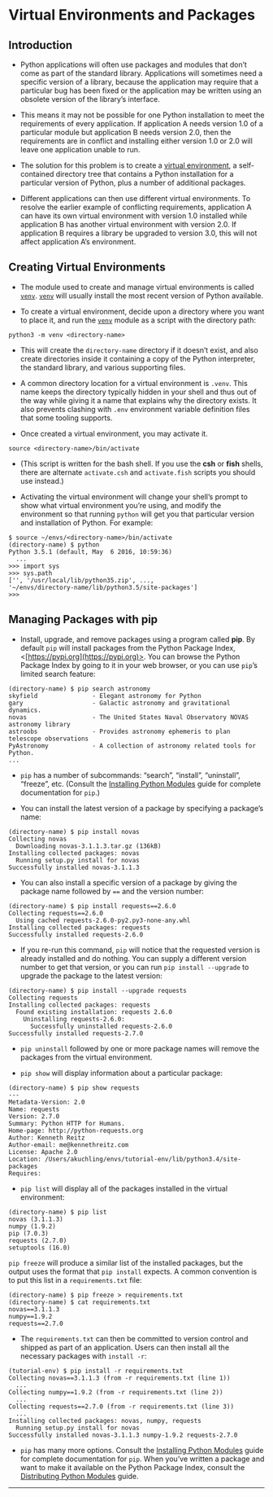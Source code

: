 # Virtual Environments and Packages

## Introduction

- Python applications will often use packages and modules that don’t come as part of the standard library. Applications will sometimes need a specific version of a library, because the application may require that a particular bug has been fixed or the application may be written using an obsolete version of the library’s interface.

- This means it may not be possible for one Python installation to meet the requirements of every application. If application A needs version 1.0 of a particular module but application B needs version 2.0, then the requirements are in conflict and installing either version 1.0 or 2.0 will leave one application unable to run.

- The solution for this problem is to create a [virtual environment](https://docs.python.org/3/tutorial/../glossary.html#term-virtual-environment), a self-contained directory tree that contains a Python installation for a particular version of Python, plus a number of additional packages.

- Different applications can then use different virtual environments. To resolve the earlier example of conflicting requirements, application A can have its own virtual environment with version 1.0 installed while application B has another virtual environment with version 2.0. If application B requires a library be upgraded to version 3.0, this will not affect application A’s environment.

## Creating Virtual Environments

- The module used to create and manage virtual environments is called [`venv`](https://docs.python.org/3/tutorial/../library/venv.html#module-venv "venv: Creation of virtual environments."). [`venv`](https://docs.python.org/3/tutorial/../library/venv.html#module-venv "venv: Creation of virtual environments.") will usually install the most recent version of Python available.

- To create a virtual environment, decide upon a directory where you want to place it, and run the [`venv`](https://docs.python.org/3/tutorial/../library/venv.html#module-venv "venv: Creation of virtual environments.") module as a script with the directory path:

```shell
python3 -m venv <directory-name>
```

- This will create the `directory-name` directory if it doesn’t exist, and also create directories inside it containing a copy of the Python interpreter, the standard library, and various supporting files.

- A common directory location for a virtual environment is `.venv`. This name keeps the directory typically hidden in your shell and thus out of the way while giving it a name that explains why the directory exists. It also prevents clashing with `.env` environment variable definition files that some tooling supports.

- Once created a virtual environment, you may activate it.

```shell
source <directory-name>/bin/activate
```

- (This script is written for the bash shell. If you use the **csh** or **fish** shells, there are alternate `activate.csh` and `activate.fish` scripts you should use instead.)

- Activating the virtual environment will change your shell’s prompt to show what virtual environment you’re using, and modify the environment so that running `python` will get you that particular version and installation of Python. For example:

```shell
$ source ~/envs/<directory-name>/bin/activate
(directory-name) $ python
Python 3.5.1 (default, May  6 2016, 10:59:36)
  ...
>>> import sys
>>> sys.path
['', '/usr/local/lib/python35.zip', ...,
'~/envs/directory-name/lib/python3.5/site-packages']
>>>
```

## Managing Packages with pip

- Install, upgrade, and remove packages using a program called **pip**. By default `pip` will install packages from the Python Package Index, <[https://pypi.org](https://pypi.org)>. You can browse the Python Package Index by going to it in your web browser, or you can use `pip`’s limited search feature:

```shell
(directory-name) $ pip search astronomy
skyfield               - Elegant astronomy for Python
gary                   - Galactic astronomy and gravitational dynamics.
novas                  - The United States Naval Observatory NOVAS astronomy library
astroobs               - Provides astronomy ephemeris to plan telescope observations
PyAstronomy            - A collection of astronomy related tools for Python.
...
```

- `pip` has a number of subcommands: “search”, “install”, “uninstall”, “freeze”, etc. (Consult the [Installing Python Modules](https://docs.python.org/3/tutorial/../installing/index.html#installing-index) guide for complete documentation for `pip`.)

- You can install the latest version of a package by specifying a package’s name:

```shell
(directory-name) $ pip install novas
Collecting novas
  Downloading novas-3.1.1.3.tar.gz (136kB)
Installing collected packages: novas
  Running setup.py install for novas
Successfully installed novas-3.1.1.3
```

- You can also install a specific version of a package by giving the package name followed by `==` and the version number:

```shell
(directory-name) $ pip install requests==2.6.0
Collecting requests==2.6.0
  Using cached requests-2.6.0-py2.py3-none-any.whl
Installing collected packages: requests
Successfully installed requests-2.6.0
```

- If you re-run this command, `pip` will notice that the requested version is already installed and do nothing. You can supply a different version number to get that version, or you can run `pip install --upgrade` to upgrade the package to the latest version:

```shell
(directory-name) $ pip install --upgrade requests
Collecting requests
Installing collected packages: requests
  Found existing installation: requests 2.6.0
    Uninstalling requests-2.6.0:
      Successfully uninstalled requests-2.6.0
Successfully installed requests-2.7.0
```

- `pip uninstall` followed by one or more package names will remove the packages from the virtual environment.

- `pip show` will display information about a particular package:

```shell
(directory-name) $ pip show requests
---
Metadata-Version: 2.0
Name: requests
Version: 2.7.0
Summary: Python HTTP for Humans.
Home-page: http://python-requests.org
Author: Kenneth Reitz
Author-email: me@kennethreitz.com
License: Apache 2.0
Location: /Users/akuchling/envs/tutorial-env/lib/python3.4/site-packages
Requires:
```

- `pip list` will display all of the packages installed in the virtual environment:

```shell
(directory-name) $ pip list
novas (3.1.1.3)
numpy (1.9.2)
pip (7.0.3)
requests (2.7.0)
setuptools (16.0)
```

`pip freeze` will produce a similar list of the installed packages, but the output uses the format that `pip install` expects. A common convention is to put this list in a `requirements.txt` file:

```shell
(directory-name) $ pip freeze > requirements.txt
(directory-name) $ cat requirements.txt
novas==3.1.1.3
numpy==1.9.2
requests==2.7.0
```

- The `requirements.txt` can then be committed to version control and shipped as part of an application. Users can then install all the necessary packages with `install -r`:

```shell
(tutorial-env) $ pip install -r requirements.txt
Collecting novas==3.1.1.3 (from -r requirements.txt (line 1))
  ...
Collecting numpy==1.9.2 (from -r requirements.txt (line 2))
  ...
Collecting requests==2.7.0 (from -r requirements.txt (line 3))
  ...
Installing collected packages: novas, numpy, requests
  Running setup.py install for novas
Successfully installed novas-3.1.1.3 numpy-1.9.2 requests-2.7.0
```

- `pip` has many more options. Consult the [Installing Python Modules](https://docs.python.org/3/tutorial/../installing/index.html#installing-index) guide for complete documentation for `pip`. When you’ve written a package and want to make it available on the Python Package Index, consult the [Distributing Python Modules](https://docs.python.org/3/tutorial/../distributing/index.html#distributing-index) guide.

***
